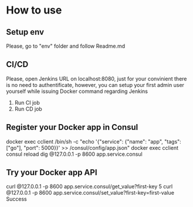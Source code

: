 # How to use

## Setup env
Please, go to "env" folder and follow Readme.md


## CI/CD
Please, open Jenkins URL on localhost:8080, just for your convinient there is no need to authentificate, however, you can setup your first admin user yourself while issuing Docker command regarding Jenkins

1. Run CI job
2. Run CD job

## Register your Docker app in Consul
docker exec cclient /bin/sh -c "echo '{\"service\": {\"name\": \"app\", \"tags\": [\"go\"], \"port\": 5000}}' >> /consul/config/app.json"
docker exec cclient consul reload
dig @127.0.0.1 -p 8600 app.service.consul

## Try your Docker app API

curl @127.0.0.1 -p 8600 app.service.consul/get_value?first-key
5
curl @127.0.0.1 -p 8600 app.service.consul/set_value?first-key=first-value
Success
